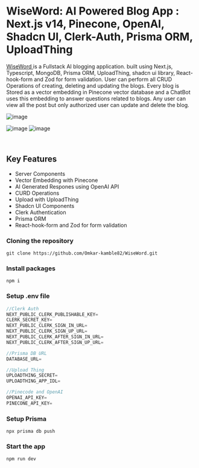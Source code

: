# WiseWord: AI Powered Blog App : Next.js v14, Pinecone, OpenAI, Shadcn UI, Clerk-Auth, Prisma ORM, UploadThing
<p><a href="https://wise-word.vercel.app/">WiseWord </a> is a Fullstack AI blogging application. built using Next.js, Typescript, MongoDB, Prisma ORM, UploadThing, shadcn ui library, React-hook-form and Zod for form validation. User can perform all CRUD Operations of creating, deleting and updating the blogs. Every blog is Stored as a vector embedding in Pinecone vector database and a ChatBot uses this embedding to answer questions related to blogs. Any user can view all the post but only authorized user can update and delete the blog. </p>

![image](https://github.com/Omkar-kamble82/WiseWord/assets/96938880/e4ab5106-fbbb-4845-99dc-8a97c01c1fca)


![image](https://github.com/Omkar-kamble82/WiseWord/assets/96938880/702a3436-4c12-406a-96a9-84f5f0800fec)
![image](https://github.com/Omkar-kamble82/WiseWord/assets/96938880/30c855cb-3b02-42fb-b3fb-7ae72f61fd9b)

<br/>
<h2>Key Features</h2>

- Server Components
- Vector Embedding with Pinecone
- AI Generated Respones using OpenAI API
- CURD Operations
- Upload with UploadThing
- Shadcn UI Components
- Clerk Authentication
- Prisma ORM
- React-hook-form and Zod for form validation

### Cloning the repository

```shell
git clone https://github.com/Omkar-kamble82/WiseWord.git
```

### Install packages

```shell
npm i
```

### Setup .env file


```js
//Clerk Auth
NEXT_PUBLIC_CLERK_PUBLISHABLE_KEY=
CLERK_SECRET_KEY=
NEXT_PUBLIC_CLERK_SIGN_IN_URL=
NEXT_PUBLIC_CLERK_SIGN_UP_URL=
NEXT_PUBLIC_CLERK_AFTER_SIGN_IN_URL=
NEXT_PUBLIC_CLERK_AFTER_SIGN_UP_URL=

//Prisma DB URL
DATABASE_URL=

//Upload Thing
UPLOADTHING_SECRET=
UPLOADTHING_APP_IDL=

//Pinecode and OpenAI
OPENAI_API_KEY=
PINECONE_API_KEY=
```

### Setup Prisma

```shell
npx prisma db push
```

### Start the app

```shell
npm run dev
```
